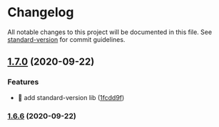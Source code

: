 # Changelog

All notable changes to this project will be documented in this file. See [standard-version](https://github.com/conventional-changelog/standard-version) for commit guidelines.

## [1.7.0](https://github.com/yeukfei02/lunchPicker/compare/v1.6.6...v1.7.0) (2020-09-22)


### Features

* 🎸 add standard-version lib ([1fcdd9f](https://github.com/yeukfei02/lunchPicker/commit/1fcdd9f41f8078536768da12b15fffeebb236326))

### [1.6.6](https://github.com/yeukfei02/lunchPicker/compare/v1.6.5...v1.6.6) (2020-09-22)

